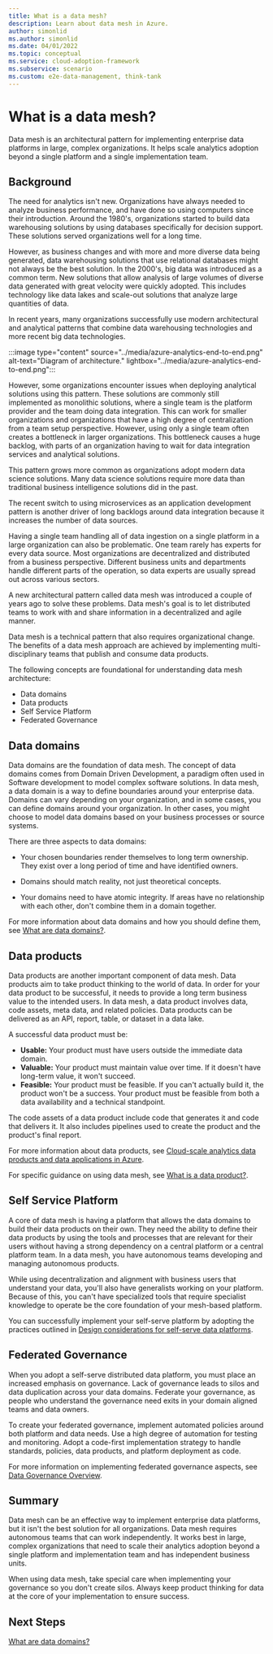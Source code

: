 ```yaml
---
title: What is a data mesh?
description: Learn about data mesh in Azure.
author: simonlid
ms.author: simonlid
ms.date: 04/01/2022
ms.topic: conceptual
ms.service: cloud-adoption-framework
ms.subservice: scenario
ms.custom: e2e-data-management, think-tank
---
```


# What is a data mesh?

Data mesh is an architectural pattern for implementing enterprise data platforms in large, complex organizations. It helps scale analytics adoption beyond a single platform and a single implementation team.

## Background

The need for analytics isn't new. Organizations have always needed to analyze business performance, and have done so using computers since their introduction. Around the 1980's, organizations started to build data warehousing solutions by using databases specifically for decision support. These solutions served organizations well for a long time.

However, as business changes and with more and more diverse data being generated, data warehousing solutions that use relational databases might not always be the best solution. In the 2000's, big data was introduced as a common term. New solutions that allow analysis of large volumes of diverse data generated with great velocity were quickly adopted. This includes technology like data lakes and scale-out solutions that analyze large quantities of data.

In recent years, many organizations successfully use modern architectural and analytical patterns that combine data warehousing technologies and more recent big data technologies.

:::image type="content" source="../media/azure-analytics-end-to-end.png" alt-text="Diagram of architecture." lightbox="../media/azure-analytics-end-to-end.png":::

However, some organizations encounter issues when deploying analytical solutions using this pattern. These solutions are commonly still implemented as monolithic solutions, where a single team is the platform provider and the team doing data integration. This can work for smaller organizations and organizations that have a high degree of centralization from a team setup perspective. However, using only a single team often creates a bottleneck in larger organizations. This bottleneck causes a huge backlog, with parts of an organization having to wait for data integration services and analytical solutions.

This pattern grows more common as organizations adopt modern data science solutions. Many data science solutions require more data than traditional business intelligence solutions did in the past.

The recent switch to using microservices as an application development pattern is another driver of long backlogs around data integration because it increases the number of data sources.

Having a single team handling all of data ingestion on a single platform in a large organization can also be problematic. One team rarely has experts for every data source. Most organizations are decentralized and distributed from a business perspective. Different business units and departments handle different parts of the operation, so data experts are usually spread out across various sectors.

A new architectural pattern called data mesh was introduced a couple of years ago to solve these problems. Data mesh's goal is to let distributed teams to work with and share information in a decentralized and agile manner.

Data mesh is a technical pattern that also requires organizational change. The benefits of a data mesh approach are achieved by implementing multi-disciplinary teams that publish and consume data products.

The following concepts are foundational for understanding data mesh architecture:

* Data domains
* Data products
* Self Service Platform
* Federated Governance

## Data domains

Data domains are the foundation of data mesh. The concept of data domains comes from Domain Driven Development, a paradigm often used in Software development to model complex software solutions. In data mesh, a data domain is a way to define boundaries around your enterprise data. Domains can vary depending on your organization, and in some cases, you can define domains around your organization. In other cases, you might choose to model data domains based on your business processes or source systems.

There are three aspects to data domains:

- Your chosen boundaries render themselves to long term ownership. They exist over a long period of time and have identified owners.

- Domains should match reality, not just theoretical concepts.

- Your domains need to have atomic integrity. If areas have no relationship with each other, don't combine them in a domain together.

For more information about data domains and how you should define them, see [What are data domains?](data-domains.md).

## Data products

Data products are another important component of data mesh. Data products aim to take product thinking to the world of data. In order for your data product to be successful, it needs to provide a long term business value to the intended users. In data mesh, a data product involves data, code assets, meta data, and related policies. Data products can be delivered as an API, report, table, or dataset in a data lake.

A successful data product must be:

- **Usable:** Your product must have users outside the immediate data domain.
- **Valuable:** Your product must maintain value over time. If it doesn't have long-term value, it won't succeed.
- **Feasible:** Your product must be feasible. If you can't actually build it, the product won't be a success. Your product must be feasible from both a data availability and a technical standpoint.

The code assets of a data product include code that generates it and code that delivers it. It also includes pipelines used to create the product and the product's final report.

For more information about data products, see [Cloud-scale analytics data products and data applications in Azure](../../data-management/architectures/data-landing-zone-data-products.md).

For specific guidance on using data mesh, see [What is a data product?](what-is-data-product.md).

## Self Service Platform

A core of data mesh is having a platform that allows the data domains to build their data products on their own. They need the ability to define their data products by using the tools and processes that are relevant for their users without having a strong dependency on a central platform or a central platform team. In a data mesh, you have autonomous teams developing and managing autonomous products.

While using decentralization and alignment with business users that understand your data, you'll also have generalists working on your platform. Because of this, you can't have specialized tools that require specialist knowledge to operate be the core foundation of your mesh-based platform.

You can successfully implement your self-serve platform by adopting the practices outlined in [Design considerations for self-serve data platforms](self-serve-data-platforms.md).

## Federated Governance

When you adopt a self-serve distributed data platform, you must place an increased emphasis on governance. Lack of governance leads to silos and data duplication across your data domains. Federate your governance, as people who understand the governance need exits in your domain aligned teams and data owners.

To create your federated governance, implement automated policies around both platform and data needs. Use a high degree of automation for testing and monitoring. Adopt a code-first implementation strategy to handle standards, policies, data products, and platform deployment as code.

For more information on implementing federated governance aspects, see [Data Governance Overview](../../data-management/govern.md).

## Summary

Data mesh can be an effective way to implement enterprise data platforms, but it isn't the best solution for all organizations. Data mesh requires autonomous teams that can work independently. It works best in large, complex organizations that need to scale their analytics adoption beyond a single platform and implementation team and has independent business units.

When using data mesh, take special care when implementing your governance so you don't create silos. Always keep product thinking for data at the core of your implementation to ensure success.

## Next Steps

[What are data domains?](data-domains.md)
